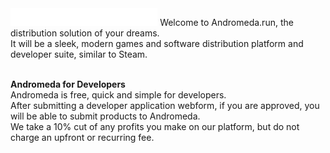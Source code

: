 <img src="./logo.svg" height="28">
Welcome to Andromeda.run, the distribution solution of your dreams.  
<br>It will be a sleek, modern games and software distribution platform and developer suite, similar to Steam.  

<br><strong>Andromeda for Developers</strong>  
Andromeda is free, quick and simple for developers.  
After submitting a developer application webform, if you are approved, you will be able to submit products to Andromeda.  
We take a 10% cut of any profits you make on our platform, but do not charge an upfront or recurring fee.

